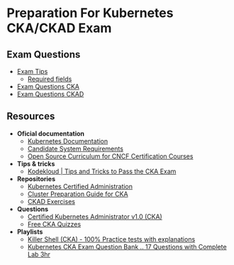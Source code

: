 # Preparation For Kubernetes CKA/CKAD Exam

## Exam Questions

- [Exam Tips](docs/exam-tips.md)
  - [Required fields](required_fields_in_manifests.md)
- [Exam Questions CKA](docs/exam-questions_cka.md)
- [Exam Questions CKAD](docs/exam-questions_ckad.md)

## Resources

- **Oficial documentation**
  - [Kubernetes Documentation](https://kubernetes.io/docs/home/)
  - [Candidate System Requirements](https://docs.linuxfoundation.org/tc-docs/certification/lf-handbook2/candidate-requirements#system-requirements)
  - [Open Source Curriculum for CNCF Certification Courses](https://github.com/cncf/curriculum/tree/master)
- **Tips & tricks**
  - [Kodekloud | Tips and Tricks to Pass the CKA Exam](https://kodekloud.com/blog/tips-and-tricks-to-pass-the-cka-and-ckad-exam/)
- **Repositories**
  - [Kubernetes Certified Administration](https://github.com/walidshaari/Kubernetes-Certified-Administrator)
  - [Cluster Preparation Guide for CKA](https://github.com/wrijugh/cka-setup-guide)
  - [CKAD Exercises](https://github.com/dgkanatsios/CKAD-exercises)
- **Questions**
  - [Certified Kubernetes Administrator v1.0 (CKA)](https://www.itexams.com/exam/CKA)
  - [Free CKA Quizzes](https://www.buddy4exam.com/linux-foundation/cka/free-questions)
- **Playlists**
  - [Killer Shell (CKA) - 100% Practice tests with explanations](https://www.youtube.com/playlist?list=PLpbwBK0ptsswtM6ihzE6ABGpA-b0NaHXU)
  - [Kubernetes CKA Exam Question Bank .. 17 Questions with Complete Lab 3hr](https://www.youtube.com/watch?v=udA3OWkmMUY&t=218s)
